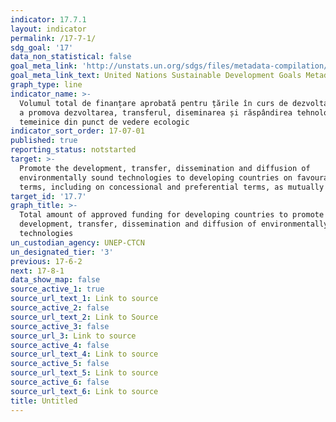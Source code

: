 ```yaml
---
indicator: 17.7.1
layout: indicator
permalink: /17-7-1/
sdg_goal: '17'
data_non_statistical: false
goal_meta_link: 'http://unstats.un.org/sdgs/files/metadata-compilation/Metadata-Goal-17.pdf'
goal_meta_link_text: United Nations Sustainable Development Goals Metadata (pdf 468kB)
graph_type: line
indicator_name: >-
  Volumul total de finanțare aprobată pentru țările în curs de dezvoltare pentru
  a promova dezvoltarea, transferul, diseminarea și răspândirea tehnologiilor
  temeinice din punct de vedere ecologic
indicator_sort_order: 17-07-01
published: true
reporting_status: notstarted
target: >-
  Promote the development, transfer, dissemination and diffusion of
  environmentally sound technologies to developing countries on favourable
  terms, including on concessional and preferential terms, as mutually agreed
target_id: '17.7'
graph_title: >-
  Total amount of approved funding for developing countries to promote the
  development, transfer, dissemination and diffusion of environmentally sound
  technologies
un_custodian_agency: UNEP-CTCN
un_designated_tier: '3'
previous: 17-6-2
next: 17-8-1
data_show_map: false
source_active_1: true
source_url_text_1: Link to source
source_active_2: false
source_url_text_2: Link to Source
source_active_3: false
source_url_3: Link to source
source_active_4: false
source_url_text_4: Link to source
source_active_5: false
source_url_text_5: Link to source
source_active_6: false
source_url_text_6: Link to source
title: Untitled
---
```

